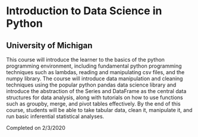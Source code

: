 # Introduction to Data Science in Python
## University of Michigan

This course will introduce the learner to the basics of the python programming environment, including fundamental python programming techniques such as lambdas, reading and manipulating csv files, and the numpy library. The course will introduce data manipulation and cleaning techniques using the popular python pandas data science library and introduce the abstraction of the Series and DataFrame as the central data structures for data analysis, along with tutorials on how to use functions such as groupby, merge, and pivot tables effectively. By the end of this course, students will be able to take tabular data, clean it, manipulate it, and run basic inferential statistical analyses. 

Completed on 2/3/2020
